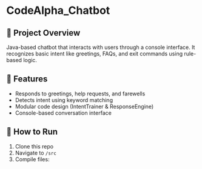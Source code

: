 # CodeAlpha_Chatbot

## 🤖 Project Overview
Java-based chatbot that interacts with users through a console interface. It recognizes basic intent like greetings, FAQs, and exit commands using rule-based logic.

## 💬 Features
- Responds to greetings, help requests, and farewells
- Detects intent using keyword matching
- Modular code design (IntentTrainer & ResponseEngine)
- Console-based conversation interface

## 🚀 How to Run
1. Clone this repo
2. Navigate to `/src`
3. Compile files:
